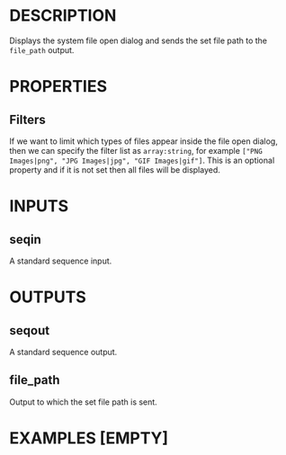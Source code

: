 # DESCRIPTION

Displays the system file open dialog and sends the set file path to the `file_path` output.

# PROPERTIES

## Filters

If we want to limit which types of files appear inside the file open dialog, then we can specify the filter list as `array:string`, for example `["PNG Images|png", "JPG Images|jpg", "GIF Images|gif"]`. This is an optional property and if it is not set then all files will be displayed.

# INPUTS

## seqin

A standard sequence input.

# OUTPUTS

## seqout

A standard sequence output.

## file_path

Output to which the set file path is sent.

# EXAMPLES [EMPTY]

